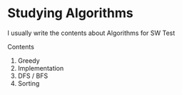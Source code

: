 # Studying Algorithms
I usually write the contents about Algorithms for SW Test

Contents
1. Greedy
2. Implementation
3. DFS / BFS
4. Sorting
